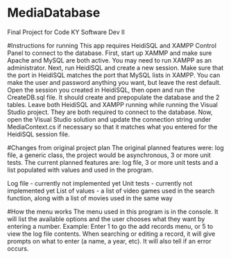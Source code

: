 # MediaDatabase
Final Project for Code KY Software Dev II

#Instructions for running
This app requires HeidiSQL and XAMPP Control Panel to connect to the database. 
First, start up XAMMP and make sure Apache and MySQL are both active. You may need to run XAMPP as an administrator.
Next, run HeidiSQL and create a new session. Make sure that the port in HeidiSQL matches the port that MySQL lists in XAMPP. You can make the user and password anything you want, but leave the rest default.
Open the session you created in HeidiSQL, then open and run the CreateDB.sql file. It should create and prepopulate the database and the 2 tables. 
Leave both HeidiSQL and XAMPP running while running the Visual Studio project. They are both required to connect to the database.
Now, open the Visual Studio solution and update the connection string under MediaContext.cs if necessary so that it matches what you entered for the HeidiSQL session file.

#Changes from original project plan
The original planned features were: log file, a generic class, the project would be asynchronous, 3 or more unit tests.
The current planned features are: log file, 3 or more unit tests and a list populated with values and used in the program.

Log file - currently not implemented yet
Unit tests - currently not implemented yet
List of values - a list of video games used in the search function, along with a list of movies used in the same way

#How the menu works
The menu used in this program is in the console. It will list the available options and the user chooses what they want by entering a number.
Example: Enter 1 to go the add records menu, or 5 to view the log file contents.
When searching or editing a record, it will give prompts on what to enter (a name, a year, etc). It will also tell if an error occurs.
